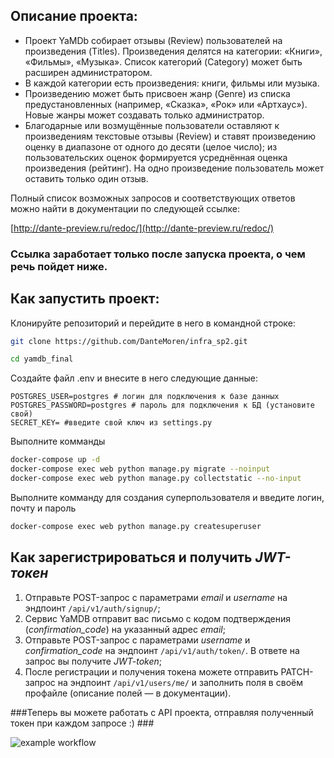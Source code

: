 ## Описание проекта:

* Проект YaMDb собирает отзывы (Review) пользователей на произведения (Titles). Произведения делятся на категории: «Книги», «Фильмы», «Музыка». Список категорий (Category) может быть расширен администратором.
* В каждой категории есть произведения: книги, фильмы или музыка. 
* Произведению может быть присвоен жанр (Genre) из списка предустановленных (например, «Сказка», «Рок» или «Артхаус»). Новые жанры может создавать только администратор.
* Благодарные или возмущённые пользователи оставляют к произведениям текстовые отзывы (Review) и ставят произведению оценку в диапазоне от одного до десяти (целое число); из пользовательских оценок формируется усреднённая оценка произведения (рейтинг). На одно произведение пользователь может оставить только один отзыв.

Полный список возможных запросов и соответствующих ответов можно найти в документации по следующей ссылке:

[http://dante-preview.ru/redoc/](http://dante-preview.ru/redoc/)

### Ссылка заработает только после запуска проекта, о чем речь пойдет ниже.

## Как запустить проект:

Клонируйте репозиторий и перейдите в него в командной строке: 
 
``` bash
git clone https://github.com/DanteMoren/infra_sp2.git
``` 
 
``` bash
cd yamdb_final
```
 
Cоздайте файл .env и внесите в него следующие данные: 
 
``` 
POSTGRES_USER=postgres # логин для подключения к базе данных
POSTGRES_PASSWORD=postgres # пароль для подключения к БД (установите свой)
SECRET_KEY= #введите свой ключ из settings.py
``` 
 
Выполните комманды

``` bash
docker-compose up -d 
docker-compose exec web python manage.py migrate --noinput
docker-compose exec web python manage.py collectstatic --no-input
```

Выполните комманду для создания суперпользователя и введите логин, почту и пароль

```bash
docker-compose exec web python manage.py createsuperuser
```

## Как зарегистрироваться и получить *JWT-токен*

1. Отправьте POST-запрос с параметрами *email* и *username* на эндпоинт ```/api/v1/auth/signup/```;
2. Сервис YaMDB отправит вас письмо с кодом подтверждения (*confirmation_code*) на указанный адрес *email*;
3. Отправьте POST-запрос с параметрами *username* и *confirmation_code* на эндпоинт ```/api/v1/auth/token/```. В ответе на запрос вы получите *JWT-token*;
4. После регистрации и получения токена можете отправить PATCH-запрос на эндпоинт ```/api/v1/users/me/``` и заполнить поля в своём профайле (описание полей — в документации).

###Теперь вы можете работать с API проекта, отправляя полученный токен при каждом запросе :) ###

![example workflow](https://github.com/DanteMoren/yamdb_final/actions/workflows/yamdb_workflow.yml/badge.svg)
